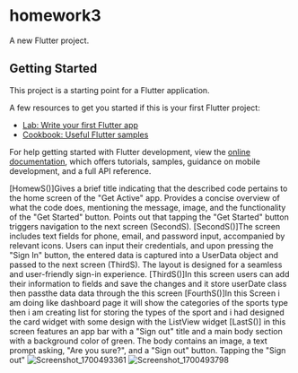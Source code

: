 # homework3

A new Flutter project.

## Getting Started

This project is a starting point for a Flutter application.

A few resources to get you started if this is your first Flutter project:

- [Lab: Write your first Flutter app](https://docs.flutter.dev/get-started/codelab)
- [Cookbook: Useful Flutter samples](https://docs.flutter.dev/cookbook)

For help getting started with Flutter development, view the
[online documentation](https://docs.flutter.dev/), which offers tutorials,
samples, guidance on mobile development, and a full API reference.

[HomewS()]Gives a brief title indicating that the described code pertains to the home screen of the "Get Active" app.
Provides a concise overview of what the code does, mentioning the message, image, and the functionality of the "Get Started" button.
Points out that tapping the "Get Started" button triggers navigation to the next screen (SecondS).
[SecondS()]The screen includes text fields for phone, email, and password input, accompanied by relevant icons. Users can input their credentials, and upon pressing the "Sign In" button, the entered data is captured into a UserData object and passed to the next screen (ThirdS). The layout is designed for a seamless and user-friendly sign-in experience.
[ThirdS()]In this screen users can add their information to fields and save the changes and it store userDate class then passthe data data through the this screen
[FourthS()]In this Screen i am doing like dashboard page it will show the categories of the sports type then  i am creating list for storing the types of the sport and i had designed the card widget with some design with the ListView widget
[LastS()] in this screen features an app bar with a "Sign out" title and a main body section with a background color of green. The body contains an image, a text prompt asking, "Are you sure?", and a "Sign out" button. Tapping the "Sign out" 
![Screenshot_1700493361](https://github.com/RustamQodirov/homework3/assets/115059100/6fc996d8-440b-46eb-81cf-0b116f69aa2f)
![Screenshot_1700493798](https://github.com/RustamQodirov/homework3/assets/115059100/940f9a93-319c-400f-9af5-3a659d1bdbec)

 
